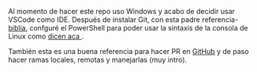 Al momento de hacer este repo uso Windows y acabo de decidir usar VSCode como IDE. 
Después de instalar Git, con esta padre referencia-[biblia](https://git-scm.com/book/en/v2), confguré el PowerShell para poder usar la sintaxis de la consola de Linux como [dicen aca ](https://docs.microsoft.com/en-us/windows/wsl/install-win10). 

También esta es una buena referencia para hacer PR en [GitHub](https://www.digitalocean.com/community/tutorials/how-to-contribute-to-open-source-getting-started-with-git) y de paso hacer ramas locales, remotas y manejarlas (muy intro). 




